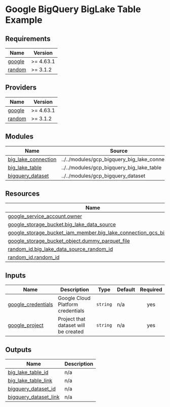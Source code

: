 # Google BigQuery BigLake Table Example

<!-- BEGIN_TF_DOCS -->
## Requirements

| Name | Version |
|------|---------|
| <a name="requirement_google"></a> [google](#requirement\_google) | >= 4.63.1 |
| <a name="requirement_random"></a> [random](#requirement\_random) | >= 3.1.2 |

## Providers

| Name | Version |
|------|---------|
| <a name="provider_google"></a> [google](#provider\_google) | >= 4.63.1 |
| <a name="provider_random"></a> [random](#provider\_random) | >= 3.1.2 |

## Modules

| Name | Source | Version |
|------|--------|---------|
| <a name="module_big_lake_connection"></a> [big\_lake\_connection](#module\_big\_lake\_connection) | ../../modules/gcp_bigquery_big_lake_connection | n/a |
| <a name="module_big_lake_table"></a> [big\_lake\_table](#module\_big\_lake\_table) | ../../modules/gcp_bigquery_big_lake_table | n/a |
| <a name="module_bigquery_dataset"></a> [bigquery\_dataset](#module\_bigquery\_dataset) | ../../modules/gcp_bigquery_dataset | n/a |

## Resources

| Name | Type |
|------|------|
| [google_service_account.owner](https://registry.terraform.io/providers/hashicorp/google/latest/docs/resources/service_account) | resource |
| [google_storage_bucket.big_lake_data_source](https://registry.terraform.io/providers/hashicorp/google/latest/docs/resources/storage_bucket) | resource |
| [google_storage_bucket_iam_member.big_lake_connection_gcs_binding](https://registry.terraform.io/providers/hashicorp/google/latest/docs/resources/storage_bucket_iam_member) | resource |
| [google_storage_bucket_object.dummy_parquet_file](https://registry.terraform.io/providers/hashicorp/google/latest/docs/resources/storage_bucket_object) | resource |
| [random_id.big_lake_data_source_random_id](https://registry.terraform.io/providers/hashicorp/random/latest/docs/resources/id) | resource |
| [random_id.random_id](https://registry.terraform.io/providers/hashicorp/random/latest/docs/resources/id) | resource |

## Inputs

| Name | Description | Type | Default | Required |
|------|-------------|------|---------|:--------:|
| <a name="input_google_credentials"></a> [google\_credentials](#input\_google\_credentials) | Google Cloud Platform credentials | `string` | n/a | yes |
| <a name="input_google_project"></a> [google\_project](#input\_google\_project) | Project that dataset will be created | `string` | n/a | yes |

## Outputs

| Name | Description |
|------|-------------|
| <a name="output_big_lake_table_id"></a> [big\_lake\_table\_id](#output\_big\_lake\_table\_id) | n/a |
| <a name="output_big_lake_table_link"></a> [big\_lake\_table\_link](#output\_big\_lake\_table\_link) | n/a |
| <a name="output_bigquery_dataset_id"></a> [bigquery\_dataset\_id](#output\_bigquery\_dataset\_id) | n/a |
| <a name="output_bigquery_dataset_link"></a> [bigquery\_dataset\_link](#output\_bigquery\_dataset\_link) | n/a |
<!-- END_TF_DOCS -->
